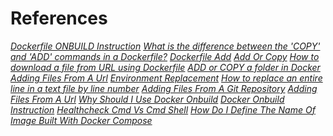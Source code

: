 <!-- Autor: Daniel Benjamin Perez Morales -->
<!-- GitHub: https://github.com/DanielBenjaminPerezMoralesDev13 -->
<!-- GitLab: https://gitlab.com/DanielBenjaminPerezMoralesDev13 -->
<!-- Correo electrónico: danielperezdev@proton.me -->

# **References**

*[Dockerfile ONBUILD Instruction](https://stackoverflow.com/questions/34863114/dockerfile-onbuild-instruction "https://stackoverflow.com/questions/34863114/dockerfile-onbuild-instruction")*
*[What is the difference between the 'COPY' and 'ADD' commands in a Dockerfile?](https://stackoverflow.com/questions/24958140/what-is-the-difference-between-the-copy-and-add-commands-in-a-dockerfile "https://stackoverflow.com/questions/24958140/what-is-the-difference-between-the-copy-and-add-commands-in-a-dockerfile")*
*[Dockerfile Add](https://docs.docker.com/reference/dockerfile/#add "https://docs.docker.com/reference/dockerfile/#add")*
*[Add Or Copy](https://docs.docker.com/build/building/best-practices/#add-or-copy "https://docs.docker.com/build/building/best-practices/#add-or-copy")*
*[How to download a file from URL using Dockerfile](https://stackoverflow.com/questions/67401830/how-to-download-a-file-from-url-using-dockerfile "https://stackoverflow.com/questions/67401830/how-to-download-a-file-from-url-using-dockerfile")*
*[ADD or COPY a folder in Docker](https://stackoverflow.com/questions/28599571/add-or-copy-a-folder-in-docker "https://stackoverflow.com/questions/28599571/add-or-copy-a-folder-in-docker")*
*[Adding Files From A Url](https://docs.docker.com/reference/dockerfile/#adding-files-from-a-url "https://docs.docker.com/reference/dockerfile/#adding-files-from-a-url")*
*[Environment Replacement](https://docs.docker.com/reference/dockerfile/#environment-replacement "https://docs.docker.com/reference/dockerfile/#environment-replacement")*
*[How to replace an entire line in a text file by line number](https://stackoverflow.com/questions/11145270/how-to-replace-an-entire-line-in-a-text-file-by-line-number "https://stackoverflow.com/questions/11145270/how-to-replace-an-entire-line-in-a-text-file-by-line-number")*
*[Adding Files From A Git Repository](https://docs.docker.com/reference/dockerfile/#adding-files-from-a-git-repository "https://docs.docker.com/reference/dockerfile/#adding-files-from-a-git-repository")*
*[Adding Files From A Url](https://docs.docker.com/reference/dockerfile/#adding-files-from-a-url "https://docs.docker.com/reference/dockerfile/#adding-files-from-a-url")*
*[Why Should I Use Docker Onbuild](https://stackoverflow.com/questions/60319669/why-should-i-use-docker-onbuild "https://stackoverflow.com/questions/60319669/why-should-i-use-docker-onbuild")*
*[Docker Onbuild Instruction](https://blog.techiescamp.com/docker-onbuild-instruction/ "https://blog.techiescamp.com/docker-onbuild-instruction/")*
*[Healthcheck Cmd Vs Cmd Shell](https://devops.stackexchange.com/questions/11501/healthcheck-cmd-vs-cmd-shell "https://devops.stackexchange.com/questions/11501/healthcheck-cmd-vs-cmd-shell")*
*[How Do I Define The Name Of Image Built With Docker Compose](https://stackoverflow.com/questions/32230577/how-do-i-define-the-name-of-image-built-with-docker-compose "https://stackoverflow.com/questions/32230577/how-do-i-define-the-name-of-image-built-with-docker-compose")*
